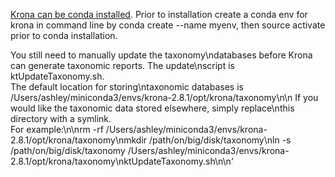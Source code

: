 [Krona can be conda installed](https://anaconda.org/bioconda/krona ).
Prior to installation create a conda env for krona in command line by conda create --name myenv, then source activate prior to conda installation.

You still need to manually update the taxonomy\ndatabases before Krona can generate taxonomic reports.
The update\nscript is ktUpdateTaxonomy.sh.  
The default location for storing\ntaxonomic databases is /Users/ashley/miniconda3/envs/krona-2.8.1/opt/krona/taxonomy\n\n
If you would like the taxonomic data stored elsewhere, simply replace\nthis directory with a symlink.  
For example:\n\nrm -rf /Users/ashley/miniconda3/envs/krona-2.8.1/opt/krona/taxonomy\nmkdir /path/on/big/disk/taxonomy\nln -s /path/on/big/disk/taxonomy /Users/ashley/miniconda3/envs/krona-2.8.1/opt/krona/taxonomy\nktUpdateTaxonomy.sh\n\n'

